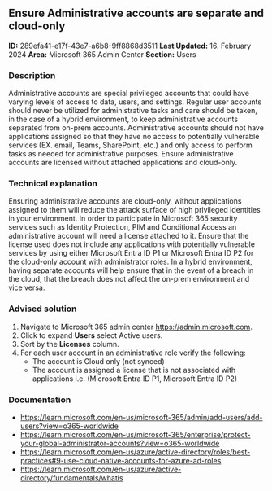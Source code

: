 ## Ensure Administrative accounts are separate and cloud-only

**ID:** 289efa41-e17f-43e7-a6b8-9ff8868d3511
**Last Updated:** 16. February 2024
**Area:** Microsoft 365 Admin Center
**Section:** Users

### Description

Administrative accounts are special privileged accounts that could have varying levels of access to data, users, and settings. Regular user accounts should never be utilized for administrative tasks and care should be taken, in the case of a hybrid environment, to keep administrative accounts separated from on-prem accounts. Administrative accounts should not have applications assigned so that they have no access to potentially vulnerable services (EX. email, Teams, SharePoint, etc.) and only access to perform tasks as needed for administrative purposes. Ensure administrative accounts are licensed without attached applications and cloud-only.

### Technical explanation

Ensuring administrative accounts are cloud-only, without applications assigned to them will reduce the attack surface of high privileged identities in your environment. In order to participate in Microsoft 365 security services such as Identity Protection, PIM and Conditional Access an administrative account will need a license attached to it. Ensure that the license used does not include any applications with potentially vulnerable services by using either Microsoft Entra ID P1 or Microsoft Entra ID P2 for the cloud-only account with administrator roles. In a hybrid environment, having separate accounts will help ensure that in the event of a breach in the cloud, that the breach does not affect the on-prem environment and vice versa.

### Advised solution

1. Navigate to Microsoft 365 admin center https://admin.microsoft.com.
2. Click to expand **Users** select Active users.
3. Sort by the **Licenses** column.
4. For each user account in an administrative role verify the following:
   - The account is Cloud only (not synced)
   - The account is assigned a license that is not associated with applications i.e. (Microsoft Entra ID P1, Microsoft Entra ID P2)

### Documentation

- https://learn.microsoft.com/en-us/microsoft-365/admin/add-users/add-users?view=o365-worldwide
- https://learn.microsoft.com/en-us/microsoft-365/enterprise/protect-your-global-administrator-accounts?view=o365-worldwide
- https://learn.microsoft.com/en-us/azure/active-directory/roles/best-practices#9-use-cloud-native-accounts-for-azure-ad-roles
- https://learn.microsoft.com/en-us/azure/active-directory/fundamentals/whatis